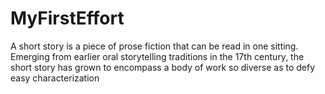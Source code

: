 # MyFirstEffort

A short story is a piece of prose fiction that can be read in one sitting. Emerging from earlier oral storytelling traditions in the 17th century, the short story has grown to encompass a body of work so diverse as to defy easy characterization
